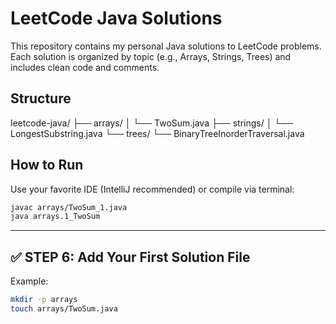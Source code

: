 # LeetCode Java Solutions

This repository contains my personal Java solutions to LeetCode problems.  
Each solution is organized by topic (e.g., Arrays, Strings, Trees) and includes clean code and comments.

## Structure

leetcode-java/
├── arrays/
│   └── TwoSum.java
├── strings/
│   └── LongestSubstring.java
└── trees/
└── BinaryTreeInorderTraversal.java

## How to Run

Use your favorite IDE (IntelliJ recommended) or compile via terminal:

```bash
javac arrays/TwoSum_1.java
java arrays.1_TwoSum
```

---
## ✅ STEP 6: Add Your First Solution File

Example:

```bash
mkdir -p arrays
touch arrays/TwoSum.java